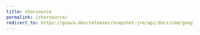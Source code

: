 ```yaml
---
title: charsource
permalink: /charsource/
redirect_to: https://guava.dev/releases/snapshot-jre/api/docs/com/google/common/io/CharSource.html
---
```

